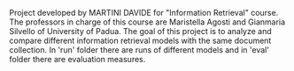 Project developed by MARTINI DAVIDE for "Information Retrieval" course. 
The professors in charge of this course are Maristella Agosti and Gianmaria Silvello of University of Padua. 
The goal of this project is to analyze and compare different information retrieval models with the same document collection. 
In 'run' folder there are runs of different models and in 'eval' folder there are evaluation measures.